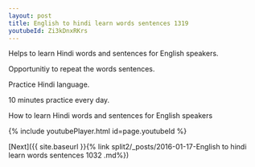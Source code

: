 ```yaml
---
layout: post
title: English to hindi learn words sentences 1319 
youtubeId: Zi3kDnxRKrs
---
```

 
 
Helps to learn Hindi words and sentences for English speakers.

Opportunitiy to repeat the words sentences. 

Practice Hindi language. 
 
10 minutes practice every day. 
 
How to learn Hindi words and sentences for English speakers 
 
{% include youtubePlayer.html id=page.youtubeId %}
 
 
[Next]({{ site.baseurl }}{% link  split2/_posts/2016-01-17-English to hindi learn words sentences 1032 .md%})
 
